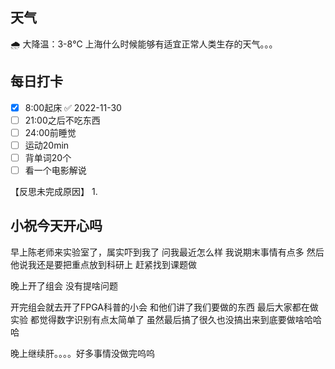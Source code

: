 ## 天气
🌧️
大降温：3-8℃
上海什么时候能够有适宜正常人类生存的天气。。。


## 每日打卡

- [x] 8:00起床 ✅ 2022-11-30
- [ ] 21:00之后不吃东西
- [ ] 24:00前睡觉
- [ ] 运动20min
- [ ] 背单词20个
- [ ] 看一个电影解说

【反思未完成原因】
1. 

## 小祝今天开心吗

早上陈老师来实验室了，属实吓到我了
问我最近怎么样
我说期末事情有点多
然后他说我还是要把重点放到科研上
赶紧找到课题做

晚上开了组会
没有提啥问题

开完组会就去开了FPGA科普的小会
和他们讲了我们要做的东西
最后大家都在做实验
都觉得数字识别有点太简单了
虽然最后搞了很久也没搞出来到底要做啥哈哈哈

晚上继续肝。。。。好多事情没做完呜呜
